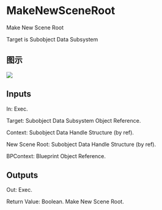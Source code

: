 # MakeNewSceneRoot

Make New Scene Root

Target is Subobject Data Subsystem

## 图示

![]($-20221218-21060003.png)

## Inputs

In: Exec.

Target: Subobject Data Subsystem Object Reference.

Context: Subobject Data Handle Structure (by ref).

New Scene Root: Subobject Data Handle Structure (by ref).

BPContext: Blueprint Object Reference.  

## Outputs

Out: Exec.

Return Value: Boolean. Make New Scene Root.

